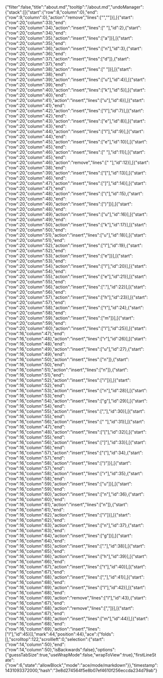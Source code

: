 {"filter":false,"title":"about.md","tooltip":"/about.md","undoManager":{"stack":[[{"start":{"row":8,"column":0},"end":{"row":9,"column":0},"action":"remove","lines":["",""]}],[{"start":{"row":20,"column":33},"end":{"row":20,"column":34},"action":"insert","lines":[" "],"id":2},{"start":{"row":20,"column":34},"end":{"row":20,"column":35},"action":"insert","lines":["a"]}],[{"start":{"row":20,"column":35},"end":{"row":20,"column":36},"action":"insert","lines":["n"],"id":3},{"start":{"row":20,"column":36},"end":{"row":20,"column":37},"action":"insert","lines":["d"]},{"start":{"row":20,"column":37},"end":{"row":20,"column":38},"action":"insert","lines":[" "]}],[{"start":{"row":20,"column":38},"end":{"row":20,"column":39},"action":"insert","lines":["u"],"id":4}],[{"start":{"row":20,"column":39},"end":{"row":20,"column":40},"action":"insert","lines":["k"],"id":5}],[{"start":{"row":20,"column":40},"end":{"row":20,"column":41},"action":"insert","lines":["u"],"id":6}],[{"start":{"row":20,"column":41},"end":{"row":20,"column":42},"action":"insert","lines":["l"],"id":7}],[{"start":{"row":20,"column":42},"end":{"row":20,"column":43},"action":"insert","lines":["e"],"id":8}],[{"start":{"row":20,"column":43},"end":{"row":20,"column":44},"action":"insert","lines":["l"],"id":9}],[{"start":{"row":20,"column":44},"end":{"row":20,"column":45},"action":"insert","lines":["e"],"id":10}],[{"start":{"row":20,"column":45},"end":{"row":20,"column":46},"action":"insert","lines":[" "],"id":11}],[{"start":{"row":20,"column":45},"end":{"row":20,"column":46},"action":"remove","lines":[" "],"id":12}],[{"start":{"row":20,"column":38},"end":{"row":20,"column":39},"action":"insert","lines":["["],"id":13}],[{"start":{"row":20,"column":46},"end":{"row":20,"column":47},"action":"insert","lines":["]"],"id":14}],[{"start":{"row":20,"column":47},"end":{"row":20,"column":48},"action":"insert","lines":["("],"id":15},{"start":{"row":20,"column":48},"end":{"row":20,"column":49},"action":"insert","lines":[")"]}],[{"start":{"row":20,"column":48},"end":{"row":20,"column":49},"action":"insert","lines":["u"],"id":16}],[{"start":{"row":20,"column":49},"end":{"row":20,"column":50},"action":"insert","lines":["k"],"id":17}],[{"start":{"row":20,"column":50},"end":{"row":20,"column":51},"action":"insert","lines":["u"],"id":18}],[{"start":{"row":20,"column":51},"end":{"row":20,"column":52},"action":"insert","lines":["l"],"id":19},{"start":{"row":20,"column":52},"end":{"row":20,"column":53},"action":"insert","lines":["e"]}],[{"start":{"row":20,"column":53},"end":{"row":20,"column":54},"action":"insert","lines":["l"],"id":20}],[{"start":{"row":20,"column":54},"end":{"row":20,"column":55},"action":"insert","lines":["e"],"id":21}],[{"start":{"row":20,"column":55},"end":{"row":20,"column":56},"action":"insert","lines":["."],"id":22}],[{"start":{"row":20,"column":56},"end":{"row":20,"column":57},"action":"insert","lines":["h"],"id":23}],[{"start":{"row":20,"column":57},"end":{"row":20,"column":58},"action":"insert","lines":["t"],"id":24},{"start":{"row":20,"column":58},"end":{"row":20,"column":59},"action":"insert","lines":["m"]}],[{"start":{"row":20,"column":59},"end":{"row":20,"column":60},"action":"insert","lines":["l"],"id":25}],[{"start":{"row":16,"column":47},"end":{"row":16,"column":48},"action":"insert","lines":["r"],"id":26}],[{"start":{"row":16,"column":48},"end":{"row":16,"column":49},"action":"insert","lines":["u"],"id":27},{"start":{"row":16,"column":49},"end":{"row":16,"column":50},"action":"insert","lines":["n"]},{"start":{"row":16,"column":50},"end":{"row":16,"column":51},"action":"insert","lines":["n"]},{"start":{"row":16,"column":51},"end":{"row":16,"column":52},"action":"insert","lines":["i"]}],[{"start":{"row":16,"column":52},"end":{"row":16,"column":53},"action":"insert","lines":["n"],"id":28}],[{"start":{"row":16,"column":53},"end":{"row":16,"column":54},"action":"insert","lines":["g"],"id":29}],[{"start":{"row":16,"column":54},"end":{"row":16,"column":55},"action":"insert","lines":[","],"id":30}],[{"start":{"row":16,"column":55},"end":{"row":16,"column":56},"action":"insert","lines":[" "],"id":31}],[{"start":{"row":16,"column":47},"end":{"row":16,"column":48},"action":"insert","lines":["["],"id":32}],[{"start":{"row":16,"column":55},"end":{"row":16,"column":56},"action":"insert","lines":["]"],"id":33}],[{"start":{"row":16,"column":56},"end":{"row":16,"column":57},"action":"insert","lines":["("],"id":34},{"start":{"row":16,"column":57},"end":{"row":16,"column":58},"action":"insert","lines":[")"]}],[{"start":{"row":16,"column":57},"end":{"row":16,"column":58},"action":"insert","lines":["r"],"id":35},{"start":{"row":16,"column":58},"end":{"row":16,"column":59},"action":"insert","lines":["u"]}],[{"start":{"row":16,"column":59},"end":{"row":16,"column":60},"action":"insert","lines":["n"],"id":36},{"start":{"row":16,"column":60},"end":{"row":16,"column":61},"action":"insert","lines":["n"]},{"start":{"row":16,"column":61},"end":{"row":16,"column":62},"action":"insert","lines":["i"]}],[{"start":{"row":16,"column":62},"end":{"row":16,"column":63},"action":"insert","lines":["n"],"id":37},{"start":{"row":16,"column":63},"end":{"row":16,"column":64},"action":"insert","lines":["g"]}],[{"start":{"row":16,"column":64},"end":{"row":16,"column":65},"action":"insert","lines":["."],"id":38}],[{"start":{"row":16,"column":65},"end":{"row":16,"column":66},"action":"insert","lines":["h"],"id":39}],[{"start":{"row":16,"column":66},"end":{"row":16,"column":67},"action":"insert","lines":["t"],"id":40}],[{"start":{"row":16,"column":67},"end":{"row":16,"column":68},"action":"insert","lines":[","],"id":41}],[{"start":{"row":16,"column":68},"end":{"row":16,"column":69},"action":"insert","lines":["l"],"id":42}],[{"start":{"row":16,"column":68},"end":{"row":16,"column":69},"action":"remove","lines":["l"],"id":43},{"start":{"row":16,"column":67},"end":{"row":16,"column":68},"action":"remove","lines":[","]}],[{"start":{"row":16,"column":67},"end":{"row":16,"column":68},"action":"insert","lines":["m"],"id":44}],[{"start":{"row":16,"column":68},"end":{"row":16,"column":69},"action":"insert","lines":["l"],"id":45}]],"mark":44,"position":44},"ace":{"folds":[],"scrolltop":122,"scrollleft":0,"selection":{"start":{"row":14,"column":50},"end":{"row":14,"column":50},"isBackwards":false},"options":{"guessTabSize":true,"useWrapMode":false,"wrapToView":true},"firstLineState":{"row":6,"state":"allowBlock","mode":"ace/mode/markdown"}},"timestamp":1431093372000,"hash":"3e8d274564f5e8b07ef4610f256eccda234d79ab"}